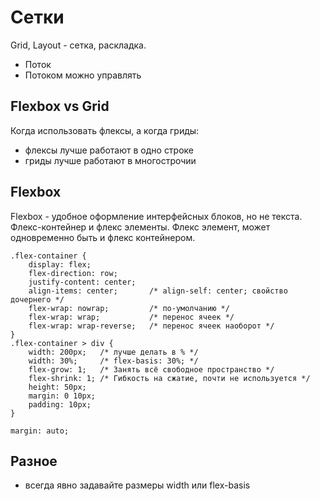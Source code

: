 # Сетки
Grid, Layout - сетка, раскладка.

- Поток
- Потоком можно управлять

## Flexbox vs Grid
Когда использовать флексы, а когда гриды:
- флексы лучше работают в одно строке
- гриды лучше работают в многострочии

## Flexbox
Flexbox - удобное оформление интерфейсных блоков, но не текста.
Флекс-контейнер и флекс элементы.
Флекс элемент, может одновременно быть и флекс контейнером.

    .flex-container {
        display: flex;
        flex-direction: row;
        justify-content: center;
        align-items: center;       /* align-self: center; свойство дочернего */
        flex-wrap: nowrap;         /* по-умолчанию */
        flex-wrap: wrap;           /* перенос ячеек */
        flex-wrap: wrap-reverse;   /* перенос ячеек наоборот */
    }
    .flex-container > div {
        width: 200px;   /* лучше делать в % */
        width: 30%;     /* flex-basis: 30%; */
        flex-grow: 1;   /* Занять всё свободное пространство */
        flex-shrink: 1; /* Гибкость на сжатие, почти не используется */
        height: 50px;
        margin: 0 10px;
        padding: 10px;
    }

    margin: auto;

## Разное
- всегда явно задавайте размеры width или flex-basis